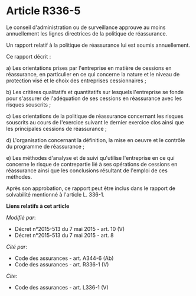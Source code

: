 # Article R336-5

Le conseil d'administration ou de surveillance approuve au moins annuellement les lignes directrices de la politique de
réassurance. 

Un rapport relatif à la politique de réassurance lui est soumis annuellement. 

Ce rapport décrit : 

a) Les orientations prises par l'entreprise en matière de cessions en réassurance, en particulier en ce qui concerne la
nature et le niveau de protection visé et le choix des entreprises cessionnaires ; 

b) Les critères qualitatifs et quantitatifs sur lesquels l'entreprise se fonde pour s'assurer de l'adéquation de ses cessions
en réassurance avec les risques souscrits ; 

c) Les orientations de la politique de réassurance concernant les risques souscrits au cours de l'exercice suivant le dernier
exercice clos ainsi que les principales cessions de réassurance ; 

d) L'organisation concernant la définition, la mise en oeuvre et le contrôle du programme de réassurance ; 

e) Les méthodes d'analyse et de suivi qu'utilise l'entreprise en ce qui concerne le risque de contrepartie lié à ses
opérations de cessions en réassurance ainsi que les conclusions résultant de l'emploi de ces méthodes. 

Après son approbation, ce rapport peut être inclus dans le rapport de solvabilité mentionné à l'article L. 336-1.

**Liens relatifs à cet article**

_Modifié par_:

  - Décret n°2015-513 du 7 mai 2015 - art. 10 (V)
  - Décret n°2015-513 du 7 mai 2015 - art. 8

_Cité par_:

  - Code des assurances - art. A344-6 (Ab)
  - Code des assurances - art. R336-1 (V)

_Cite_:

  - Code des assurances - art. L336-1 (V)
